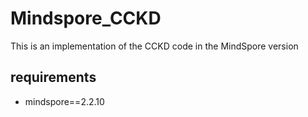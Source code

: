 # Mindspore_CCKD
This is an implementation of the CCKD code in the MindSpore version


## requirements

- mindspore==2.2.10
